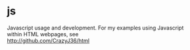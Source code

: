# js
Javascript usage and development.
For my examples using Javascript within HTML webpages, see  
http://github.com/CrazyJ36/html
